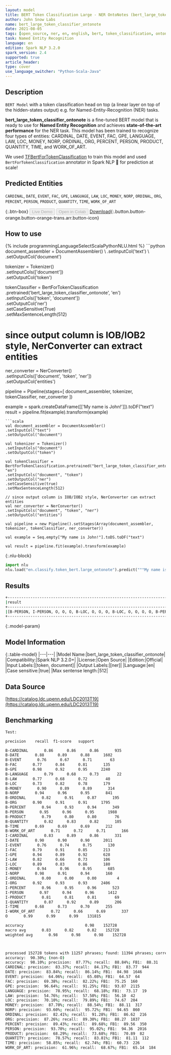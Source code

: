 ```yaml
---
layout: model
title: BERT Token Classification Large - NER OntoNotes (bert_large_token_classifier_ontonote)
author: John Snow Labs
name: bert_large_token_classifier_ontonote
date: 2021-08-05
tags: [open_source, ner, en, english, bert, token_classification, ontonotes, large]
task: Named Entity Recognition
language: en
edition: Spark NLP 3.2.0
spark_version: 2.4
supported: true
article_header:
type: cover
use_language_switcher: "Python-Scala-Java"
---
```


## Description

`BERT Model` with a token classification head on top (a linear layer on top of the hidden-states output) e.g. for Named-Entity-Recognition (NER) tasks.


**bert_large_token_classifier_ontonote** is a fine-tuned BERT model that is ready to use for **Named Entity Recognition** and achieves **state-of-the-art performance** for the NER task. This model has been trained to recognize four types of entities: CARDINAL, DATE, EVENT, FAC, GPE, LANGUAGE, LAW, LOC, MONEY, NORP, ORDINAL, ORG, PERCENT, PERSON, PRODUCT, QUANTITY, TIME, and WORK_OF_ART.

We used [TFBertForTokenClassification](https://huggingface.co/transformers/model_doc/bert.html#tfbertfortokenclassification) to train this model and used `BertForTokenClassification` annotator in Spark NLP 🚀 for prediction at scale!

## Predicted Entities

`CARDINAL`, `DATE`, `EVENT`, `FAC`, `GPE`, `LANGUAGE`, `LAW`, `LOC`, `MONEY`, `NORP`, `ORDINAL`, `ORG`, `PERCENT`, `PERSON`, `PRODUCT`, `QUANTITY`, `TIME`, `WORK_OF_ART`

{:.btn-box}
<button class="button button-orange" disabled>Live Demo</button>
<button class="button button-orange" disabled>Open in Colab</button>
[Download](https://s3.amazonaws.com/auxdata.johnsnowlabs.com/public/models/bert_large_token_classifier_ontonote_en_3.2.0_2.4_1628176479421.zip){:.button.button-orange.button-orange-trans.arr.button-icon}

## How to use



<div class="tabs-box" markdown="1">
{% include programmingLanguageSelectScalaPythonNLU.html %}
```python
document_assembler = DocumentAssembler() \
.setInputCol('text') \
.setOutputCol('document')

tokenizer = Tokenizer() \
.setInputCols(['document']) \
.setOutputCol('token')

tokenClassifier = BertForTokenClassification \
.pretrained('bert_large_token_classifier_ontonote', 'en') \
.setInputCols(['token', 'document']) \
.setOutputCol('ner') \
.setCaseSensitive(True) \
.setMaxSentenceLength(512)

# since output column is IOB/IOB2 style, NerConverter can extract entities
ner_converter = NerConverter() \
.setInputCols(['document', 'token', 'ner']) \
.setOutputCol('entities')

pipeline = Pipeline(stages=[
document_assembler, 
tokenizer,
tokenClassifier,
ner_converter
])

example = spark.createDataFrame([['My name is John!']]).toDF("text")
result = pipeline.fit(example).transform(example)
```
```scala
val document_assembler = DocumentAssembler() 
.setInputCol("text") 
.setOutputCol("document")

val tokenizer = Tokenizer() 
.setInputCols("document") 
.setOutputCol("token")

val tokenClassifier = BertForTokenClassification.pretrained("bert_large_token_classifier_ontonote", "en")
.setInputCols("document", "token")
.setOutputCol("ner")
.setCaseSensitive(true)
.setMaxSentenceLength(512)

// since output column is IOB/IOB2 style, NerConverter can extract entities
val ner_converter = NerConverter() 
.setInputCols("document", "token", "ner") 
.setOutputCol("entities")

val pipeline = new Pipeline().setStages(Array(document_assembler, tokenizer, tokenClassifier, ner_converter))

val example = Seq.empty["My name is John!"].toDS.toDF("text")

val result = pipeline.fit(example).transform(example)
```


{:.nlu-block}
```python
import nlu
nlu.load("en.classify.token_bert.large_ontonote").predict("""My name is John!""")
```

</div>

## Results

```bash
+------------------------------------------------------------------------------------+
|result                                                                              |
+------------------------------------------------------------------------------------+
|[B-PERSON, I-PERSON, O, O, O, B-LOC, O, O, O, B-LOC, O, O, O, O, B-PERSON, O, O, O, O, B-LOC]|
+------------------------------------------------------------------------------------+
```

{:.model-param}
## Model Information

{:.table-model}
|---|---|
|Model Name:|bert_large_token_classifier_ontonote|
|Compatibility:|Spark NLP 3.2.0+|
|License:|Open Source|
|Edition:|Official|
|Input Labels:|[token, document]|
|Output Labels:|[ner]|
|Language:|en|
|Case sensitive:|true|
|Max sentense length:|512|

## Data Source

[https://catalog.ldc.upenn.edu/LDC2013T19](https://catalog.ldc.upenn.edu/LDC2013T19)

## Benchmarking

```bash
Test:

precision    recall  f1-score   support

B-CARDINAL       0.86      0.86      0.86       935
B-DATE       0.88      0.89      0.88      1602
B-EVENT       0.76      0.67      0.71        63
B-FAC       0.77      0.84      0.81       135
B-GPE       0.98      0.92      0.95      2240
B-LANGUAGE       0.79      0.68      0.73        22
B-LAW       0.77      0.68      0.72        40
B-LOC       0.73      0.82      0.78       179
B-MONEY       0.90      0.89      0.89       314
B-NORP       0.94      0.96      0.95       841
B-ORDINAL       0.82      0.91      0.87       195
B-ORG       0.90      0.91      0.91      1795
B-PERCENT       0.94      0.93      0.94       349
B-PERSON       0.95      0.96      0.95      1988
B-PRODUCT       0.79      0.80      0.80        76
B-QUANTITY       0.82      0.83      0.82       105
B-TIME       0.69      0.69      0.69       212
B-WORK_OF_ART       0.71      0.72      0.71       166
I-CARDINAL       0.83      0.89      0.86       331
I-DATE       0.90      0.90      0.90      2011
I-EVENT       0.76      0.74      0.75       130
I-FAC       0.79      0.91      0.85       213
I-GPE       0.94      0.89      0.92       628
I-LAW       0.82      0.66      0.73       106
I-LOC       0.89      0.83      0.86       180
I-MONEY       0.94      0.96      0.95       685
I-NORP       0.98      0.91      0.94       160
I-ORDINAL       0.00      0.00      0.00         4
I-ORG       0.92      0.93      0.93      2406
I-PERCENT       0.96      0.95      0.96       523
I-PERSON       0.97      0.94      0.96      1412
I-PRODUCT       0.81      0.81      0.81        69
I-QUANTITY       0.87      0.92      0.89       206
I-TIME       0.68      0.73      0.70       255
I-WORK_OF_ART       0.72      0.66      0.69       337
O       0.99      0.99      0.99    131815

accuracy                           0.98    152728
macro avg       0.83      0.82      0.82    152728
weighted avg       0.98      0.98      0.98    152728



processed 152728 tokens with 11257 phrases; found: 11394 phrases; correct: 10001.
accuracy:  90.30%; (non-O)
accuracy:  98.10%; precision:  87.77%; recall:  88.84%; FB1:  88.31
CARDINAL: precision:  83.37%; recall:  84.17%; FB1:  83.77  944
DATE: precision:  83.84%; recall:  86.14%; FB1:  84.98  1646
EVENT: precision:  64.06%; recall:  65.08%; FB1:  64.57  64
FAC: precision:  69.38%; recall:  82.22%; FB1:  75.25  160
GPE: precision:  96.64%; recall:  91.25%; FB1:  93.87  2115
LANGUAGE: precision:  78.95%; recall:  68.18%; FB1:  73.17  19
LAW: precision:  54.76%; recall:  57.50%; FB1:  56.10  42
LOC: precision:  70.10%; recall:  79.89%; FB1:  74.67  204
MONEY: precision:  87.70%; recall:  88.54%; FB1:  88.11  317
NORP: precision:  93.60%; recall:  95.72%; FB1:  94.65  860
ORDINAL: precision:  82.41%; recall:  91.28%; FB1:  86.62  216
ORG: precision:  87.26%; recall:  89.30%; FB1:  88.27  1837
PERCENT: precision:  89.43%; recall:  89.68%; FB1:  89.56  350
PERSON: precision:  93.70%; recall:  95.02%; FB1:  94.36  2016
PRODUCT: precision:  68.29%; recall:  73.68%; FB1:  70.89  82
QUANTITY: precision:  78.57%; recall:  83.81%; FB1:  81.11  112
TIME: precision:  58.85%; recall:  62.74%; FB1:  60.73  226
WORK_OF_ART: precision:  61.96%; recall:  68.67%; FB1:  65.14  184
```